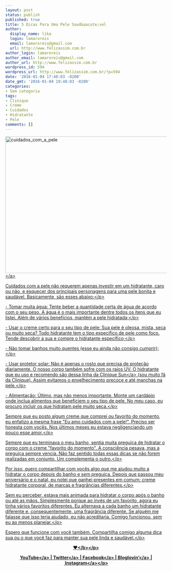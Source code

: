 ```yaml
---
layout: post
status: publish
published: true
title: 5 Dicas Para Uma Pele Saud&aacute;vel
author:
  display_name: lika
  login: lamaroreis
  email: lamaroreis@gmail.com
  url: http://www.felizassim.com.br
author_login: lamaroreis
author_email: lamaroreis@gmail.com
author_url: http://www.felizassim.com.br
wordpress_id: 594
wordpress_url: http://www.felizassim.com.br/?p=594
date: '2016-01-04 17:48:03 -0200'
date_gmt: '2016-01-04 19:48:03 -0200'
categories:
- Sem categoria
tags:
- Clinique
- Creme
- Cuidados
- Hidratante
- Pele
comments: []
---
```

<p><a href="http:&#47;&#47;www.felizassim.com.br&#47;wp-content&#47;uploads&#47;2016&#47;01&#47;0937.jpg"><img class="aligncenter wp-image-596 size-large" src="http:&#47;&#47;www.felizassim.com.br&#47;wp-content&#47;uploads&#47;2016&#47;01&#47;0937-1024x683.jpg" alt="cuidados_com_a_pele" width="640" height="427" &#47;><&#47;a></p>
<p style="text-align: left;">Cuidados com a pele n&atilde;o requerem apenas investir em um hidratante, caro ou n&atilde;o, e esquecer dos principais personagens para uma&nbsp;pele bonita e saud&aacute;vel.&nbsp;Basicamente, s&atilde;o esses abaixo:<&#47;p></p>
<p style="text-align: left;">- Tomar muita &aacute;gua: Tente beber a quantidade certa de &aacute;gua de acordo com o&nbsp;seu peso. A &aacute;gua &eacute; o mais importante dentre todos os itens que eu listei. Al&eacute;m de v&aacute;rios benef&iacute;cios, mant&eacute;m a pele hidratada;<&#47;p></p>
<p style="text-align: left;">- Usar o creme certo para o seu tipo de pele: Sua pele &eacute; oleosa, mista, seca ou muito seca? Todo hidratante tem o tipo espec&iacute;fico de pele como foco. Tende descobrir a sua e compre o hidratante espec&iacute;fico;<&#47;p></p>
<p style="text-align: left;">- N&atilde;o tomar banhos muito quentes (esse eu ainda n&atilde;o consigo cumprir);<&#47;p></p>
<p style="text-align: left;">- Usar protetor solar: N&atilde;o &eacute; apenas o rosto que precisa de prote&ccedil;&atilde;o diariamente. O nosso corpo tamb&eacute;m sofre com os raios UV.&nbsp;O hidratante que eu uso e recomendo s&atilde;o dessa linha da <a href="http:&#47;&#47;www.clinique.com.br&#47;products&#47;1661&#47;Solar&#47;Proteo-solar&#47;index.tmpl" target="_blank">Clinique Sun<&#47;a>&nbsp;(sou muito f&atilde; da Clinique). Assim evitamos o envelhecimento precoce e at&eacute; manchas na pele.<&#47;p></p>
<p style="text-align: left;">- Alimenta&ccedil;&atilde;o: &Uacute;ltimo, mas n&atilde;o menos importante. Monte um card&aacute;pio onde inclua alimentos que beneficiem o seu tipo de pele. No meu caso, eu procuro incluir os que hidratam pele muito seca.<&#47;p></p>
<p style="text-align: left;">Sempre que eu posto algum creme que comprei ou favorito do momento, eu enfatizo a mesma frase "Eu amo cuidados com a pele!". Preciso ser honesta com voc&ecirc;s. Nos &uacute;ltimos meses eu estava negligenciando um pouco esse amor.<&#47;p></p>
<p style="text-align: left;">Sempre que eu terminava o meu banho, sentia muita pregui&ccedil;a de hidratar o corpo com o creme "favorito do momento". A consci&ecirc;ncia pesava, mas a pregui&ccedil;a sempre vencia. N&atilde;o faz sentido todas essas dicas se n&atilde;o forem realizadas em conjunto. Um complementa o outro.<&#47;p></p>
<p style="text-align: left;">Por isso, quero compartilhar com voc&ecirc;s algo que me ajudou muito a hidratar o corpo depois do banho e sem pregui&ccedil;a. Depois que passou meu anivers&aacute;rio e o natal, eu notei que ganhei&nbsp;presentes em comum: creme hidratante corporal, de marcas e fragr&acirc;ncias diferentes.<&#47;p></p>
<p style="text-align: left;">Sem eu perceber, estava mais animada para hidratar o corpo ap&oacute;s o banho ou at&eacute; as m&atilde;os. Simplesmente porque ao inv&eacute;s de um favorito, agora eu tinha v&aacute;rios favoritos diferentes. Eu alternava a cada banho um hidratante diferente e, consequentemente, uma fragr&acirc;ncia diferente. Se algu&eacute;m me falasse que isso teria ajudado, eu n&atilde;o acreditaria. Comigo funcionou, sem eu ao menos planejar.<&#47;p></p>
<p style="text-align: left;">Espero que funcione com voc&ecirc; tamb&eacute;m. Compartilha comigo alguma dica sua ou o que voc&ecirc; faz para manter sua pele linda e saud&aacute;vel.<&#47;p></p>
<p style="text-align: center;"><b>&hearts;<&#47;b><&#47;p></p>
<p style="text-align: center;"><a href="https:&#47;&#47;www.youtube.com&#47;channel&#47;UCTk3xkOSzWzf8Ba-wJN8jDA" target="_blank">YouTube<&#47;a> |&nbsp;<a href="https:&#47;&#47;twitter.com&#47;lettiicee" target="_blank">Twitter<&#47;a>&nbsp;|&nbsp;<a href="http:&#47;&#47;www.facebook.com&#47;blogfelizassim" target="_blank">Facebook<&#47;a>&nbsp;|&nbsp;<a href="https:&#47;&#47;www.bloglovin.com&#47;blogs&#47;feliz-assim-14224049" target="_blank">Bloglovin&rsquo;<&#47;a>&nbsp;|&nbsp;<a href="http:&#47;&#47;instagram.com&#47;lettiicee" target="_blank">Instagram<&#47;a><&#47;p></p>
